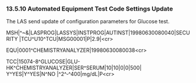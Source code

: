 ### 13.5.10 Automated Equipment Test Code Settings Update

The LAS send update of configuration parameters for Glucose test.

MSH|^~\&|LASPROG|LASSYS|INSTPROG|AUTINST|19980630080040|SECURITY |TCU^U10^TCU|MSG00001|P|2.9|&lt;cr>

EQU|0001^CHEMISTRYANALYZER|19980630080038&lt;cr>

TCC|15074-8^GLUCOSE|GLU-HK^CHEMISTRYANALYZER|SER^SERUM|10|10|0|0|500| Y^YES|Y^YES|N^NO |^2^‑^400|mg/dL|P&lt;cr>
